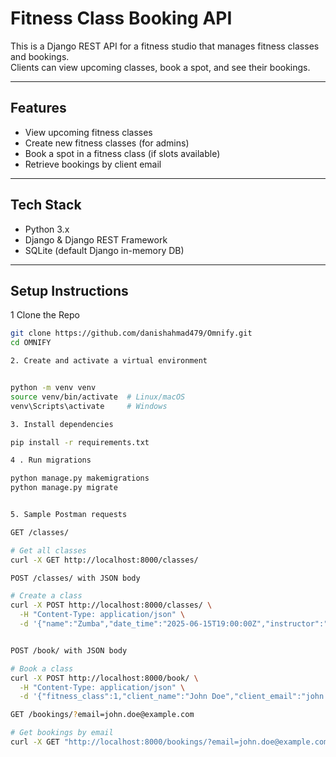 # Fitness Class Booking API

This is a Django REST API for a fitness studio that manages fitness classes and bookings.  
Clients can view upcoming classes, book a spot, and see their bookings.

---

## Features

- View upcoming fitness classes  
- Create new fitness classes (for admins)  
- Book a spot in a fitness class (if slots available)  
- Retrieve bookings by client email

---

## Tech Stack

- Python 3.x  
- Django & Django REST Framework  
- SQLite (default Django in-memory DB)

---

## Setup Instructions

1 Clone the Repo

```bash
git clone https://github.com/danishahmad479/Omnify.git
cd OMNIFY

2. Create and activate a virtual environment


python -m venv venv
source venv/bin/activate  # Linux/macOS
venv\Scripts\activate     # Windows

3. Install dependencies

pip install -r requirements.txt

4 . Run migrations

python manage.py makemigrations
python manage.py migrate


5. Sample Postman requests

GET /classes/

# Get all classes
curl -X GET http://localhost:8000/classes/

POST /classes/ with JSON body 

# Create a class
curl -X POST http://localhost:8000/classes/ \
  -H "Content-Type: application/json" \
  -d '{"name":"Zumba","date_time":"2025-06-15T19:00:00Z","instructor":"Bob","total_slots":15,"available_slots":15}'


POST /book/ with JSON body 

# Book a class
curl -X POST http://localhost:8000/book/ \
  -H "Content-Type: application/json" \
  -d '{"fitness_class":1,"client_name":"John Doe","client_email":"john.doe@example.com"}'

GET /bookings/?email=john.doe@example.com

# Get bookings by email
curl -X GET "http://localhost:8000/bookings/?email=john.doe@example.com"


